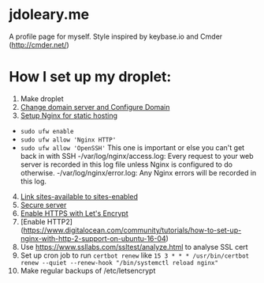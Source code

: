 # jdoleary.me

A profile page for myself.  Style inspired by keybase.io and Cmder (http://cmder.net/)

# How I set up my droplet:
1. Make droplet
2. [Change domain server and Configure Domain](https://www.digitalocean.com/community/tutorials/how-to-set-up-a-host-name-with-digitalocean)
3. [Setup Nginx for static hosting](https://www.digitalocean.com/community/tutorials/how-to-install-nginx-on-ubuntu-16-04)
- `sudo ufw enable`
- `sudo ufw allow 'Nginx HTTP'`
- `sudo ufw allow 'OpenSSH'` This one is important or else you can't get back in with SSH
-/var/log/nginx/access.log: Every request to your web server is recorded in this log file unless Nginx is configured to do otherwise.
-/var/log/nginx/error.log: Any Nginx errors will be recorded in this log.
4. [Link sites-available to sites-enabled](https://www.digitalocean.com/community/tutorials/how-to-set-up-nginx-server-blocks-virtual-hosts-on-ubuntu-16-04)
5. [Secure server](https://www.digitalocean.com/community/tutorials/initial-server-setup-with-ubuntu-16-04)
6. [Enable HTTPS with Let's Encrypt](https://www.digitalocean.com/community/tutorials/how-to-secure-nginx-with-let-s-encrypt-on-ubuntu-16-04)
7. [Enable HTTP2] (https://www.digitalocean.com/community/tutorials/how-to-set-up-nginx-with-http-2-support-on-ubuntu-16-04)
8. Use https://www.ssllabs.com/ssltest/analyze.html to analyse SSL cert
9. Set up cron job to run `certbot renew` like `15 3 * * * /usr/bin/certbot renew --quiet --renew-hook "/bin/systemctl reload nginx"`
10. Make regular backups of /etc/letsencrypt